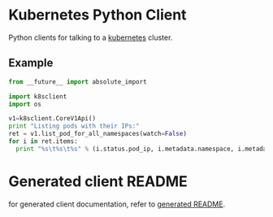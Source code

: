 # Kubernetes Python Client

Python clients for talking to a [kubernetes](http://kubernetes.io/) cluster.

## Example

```python
from __future__ import absolute_import

import k8sclient
import os

v1=k8sclient.CoreV1Api()
print "Listing pods with their IPs:"
ret = v1.list_pod_for_all_namespaces(watch=False)
for i in ret.items:
  print "%s\t%s\t%s" % (i.status.pod_ip, i.metadata.namespace, i.metadata.name)
```

# Generated client README

for generated client documentation, refer to [generated README](GEN_README.md).

